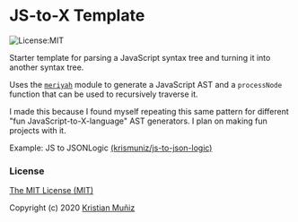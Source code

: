 # JS-to-X Template

![[License:MIT](https://img.shields.io/badge/license-MIT-blue.svg?style=flat-square)](http://opensource.org/licenses/MIT)

Starter template for parsing a JavaScript syntax tree and turning it into another syntax tree.

Uses the [`meriyah`](https://npm.im/meriyah) module to generate a JavaScript AST and a `processNode` function that can be used to recursively traverse it.

I made this because I found myself repeating this same pattern for different "fun JavaScript-to-X-language" AST generators. I plan on making fun projects with it.

Example: JS to JSONLogic [(krismuniz/js-to-json-logic)](https://github.com/krismuniz/js-to-json-logic)

### License

[The MIT License (MIT)](/LICENSE)

Copyright (c) 2020 [Kristian Muñiz](https://krismuniz.com/)
